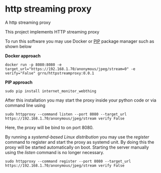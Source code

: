 # http streaming proxy
A http streaming proxy

This project implements HTTP streaming proxy 

To run this software you may use Docker or [PIP](https://realpython.com/what-is-pip/) package manager such as shown below

**Docker approach**
```
docker run -p 8080:8080 -e target_url="https://192.168.1.70/anonymous/jpeg/stream=0" -e verify="False" grro/httpstreamproxy:0.0.1
```

**PIP approach**
```
sudo pip install internet_monitor_webthing
```

After this installation you may start the proxy inside your python code or via command line using
```
sudo httpproxy --command listen --port 8080 --target_url https://192.168.1.70/anonymous/jpeg/stream verify False
```
Here, the proxy  will be bind to on port 8080. 

By running a *systemd-based Linux distribution* you may use the *register* command to register and start the proxy as systemd unit.
By doing this the proxy will be started automatically on boot. Starting the server manually using the *listen* command is no longer necessary.
```
sudo httpproxy --command register --port 8080 --target_url https://192.168.1.70/anonymous/jpeg/stream verify False
```  

